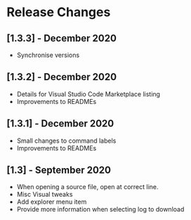 # Release Changes
## [1.3.3] - December 2020
- Synchronise versions

## [1.3.2] - December 2020
- Details for Visual Studio Code Marketplace listing
- Improvements to READMEs

## [1.3.1] - December 2020
- Small changes to command labels
- Improvements to READMEs

## [1.3] - September 2020
- When opening a source file, open at correct line.
- Misc Visual tweaks
- Add explorer menu item
- Provide more information when selecting log to download
